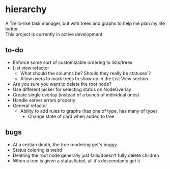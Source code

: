 # hierarchy

A Trello-like task manager, but with trees and graphs to help me plan my life better.  
This project is currently in active development.

## to-do

- Enforce some sort of customizable ordering to lists/trees
- List view refactor
  - What should the columns be? Should they really be statuses'?
  - Allow users to mark trees to show up in the List View section
- Are you sure you want to delete the root node?
- Use different picker for selecting status on NodeOverlay
- Create single overlay (instead of a bunch of individual ones)
- Handle server errors properly
- General refactor
  - Ability to add rules to graphs (has one of type, has many of type)
    - Change state of card when added to tree

## bugs

- At a certian depth, the tree rendering get's buggy
- Status coloring is weird
- Deleting the root node generally just fails/doesn't fully delete children
- When a tree is given a status/label, all it's descendants get it

